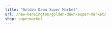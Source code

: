 ```yaml
---
title: "Golden Dawn Super Market"
url: /new-kensington/golden-dawn-super-market/
shop: supermarket
---
```

